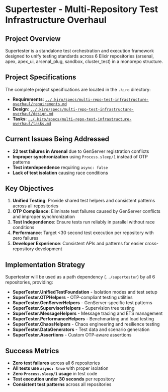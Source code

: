 # Supertester - Multi-Repository Test Infrastructure Overhaul

## Project Overview

Supertester is a standalone test orchestration and execution framework designed to unify testing standards across 6 Elixir repositories (arsenal, apex, apex_ui, arsenal_plug, sandbox, cluster_test) in a monorepo structure.

## Project Specifications

The complete project specifications are located in the `.kiro` directory:

- **Requirements**: [`../.kiro/specs/multi-repo-test-infrastructure-overhaul/requirements.md`](../.kiro/specs/multi-repo-test-infrastructure-overhaul/requirements.md)
- **Design**: [`../.kiro/specs/multi-repo-test-infrastructure-overhaul/design.md`](../.kiro/specs/multi-repo-test-infrastructure-overhaul/design.md)  
- **Tasks**: [`../.kiro/specs/multi-repo-test-infrastructure-overhaul/tasks.md`](../.kiro/specs/multi-repo-test-infrastructure-overhaul/tasks.md)

## Current Issues Being Addressed

- **22 test failures in Arsenal** due to GenServer registration conflicts
- **Improper synchronization** using `Process.sleep/1` instead of OTP patterns
- **Test interdependence** requiring `async: false`
- **Lack of test isolation** causing race conditions

## Key Objectives

1. **Unified Testing**: Provide shared test helpers and consistent patterns across all repositories
2. **OTP Compliance**: Eliminate test failures caused by GenServer conflicts and improper synchronization
3. **Test Independence**: Ensure tests run reliably in parallel without race conditions
4. **Performance**: Target <30 second test execution per repository with zero failures
5. **Developer Experience**: Consistent APIs and patterns for easier cross-repository development

## Implementation Strategy

Supertester will be used as a path dependency (`../supertester`) by all 6 repositories, providing:

- **SuperTester.UnifiedTestFoundation** - Isolation modes and test setup
- **SuperTester.OTPHelpers** - OTP-compliant testing utilities  
- **SuperTester.GenServerHelpers** - GenServer-specific test patterns
- **SuperTester.SupervisorHelpers** - Supervision tree testing
- **SuperTester.MessageHelpers** - Message tracing and ETS management
- **SuperTester.PerformanceHelpers** - Benchmarking and load testing
- **SuperTester.ChaosHelpers** - Chaos engineering and resilience testing
- **SuperTester.DataGenerators** - Test data and scenario generation
- **SuperTester.Assertions** - Custom OTP-aware assertions

## Success Metrics

- **Zero test failures** across all 6 repositories
- **All tests use `async: true`** with proper isolation
- **Zero `Process.sleep/1` usage** in test code
- **Test execution under 30 seconds** per repository
- **Consistent test patterns** across all repositories